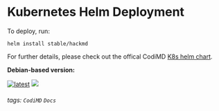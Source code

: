 # Kubernetes Helm Deployment

To deploy, run:

```bash=
helm install stable/hackmd
```

For further details, please check out the offical CodiMD  [K8s helm chart](https://github.com/kubernetes/charts/tree/master/stable/hackmd).


**Debian-based version:**

[![latest](https://images.microbadger.com/badges/version/hackmdio/hackmd:latest.svg)](https://microbadger.com/images/hackmdio/hackmd "Get your own version badge on microbadger.com") [![](https://images.microbadger.com/badges/image/hackmdio/hackmd:latest.svg)](https://microbadger.com/images/hackmdio/hackmd "Get your own image badge on microbadger.com")

###### tags: `CodiMD` `Docs`